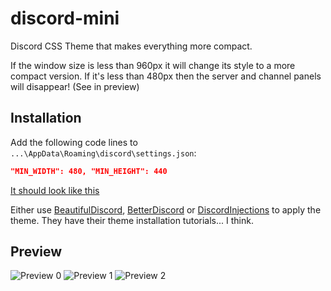 # discord-mini
Discord CSS Theme that makes everything more compact.

If the window size is less than 960px it will change its style to a more compact version. If it's less than 480px then the server and channel panels will disappear! (See in preview)

## Installation

Add the following code lines to `...\AppData\Roaming\discord\settings.json`:
```json
"MIN_WIDTH": 480, "MIN_HEIGHT": 440
```
[It should look like this](https://i.imgur.com/wmKC3ah.png)

Either use [BeautifulDiscord](https://github.com/leovoel/BeautifulDiscord), [BetterDiscord](https://betterdiscord.net/home/) or [DiscordInjections](https://github.com/DiscordInjections/DiscordInjections) to apply the theme. They have their theme installation tutorials... I think.

## Preview
![Preview 0](https://i.imgur.com/CVgDXQM.gif)
![Preview 1](https://i.imgur.com/ZmLVtKj.gif)
![Preview 2](https://i.imgur.com/iPkjDv4.gif)
